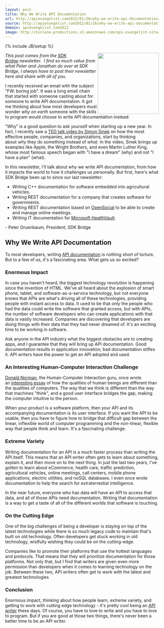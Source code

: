 ```yaml
---
layout: post
title: Why We Write API Documentation
url: http://apievangelist.com2012/01/28/why-we-write-api-documentation/
source: http://apievangelist.com2012/01/28/why-we-write-api-documentation/
domain: apievangelist.com2012
image: http://kinlane-productions.s3.amazonaws.com/api-evangelist-site/blog/SDKBridge-logo.gif
---
```

{% include JB/setup %}<p>
     <a title="SDK Bridge" href="http://sdkbridge.com/"><img src="http://kinlane-productions.s3.amazonaws.com/api-service-providers/sdk-bridge/SDKBridge-logo.gif"  width="200" align="right" /></a>
</p>
<p>
     <em>This post comes from the <a title="SDK Bridge" href="http://sdkbridge.com/">SDK Bridge</a> newsletter.  I find so much value from what Peter and Jonathan do over at SDK Bridge, I always have to post their newsletter here and share with all of you.</em>
</p>
<p>
     I recently received an email with the subject "FW: boring job". It was a long email chain that started with someone casting about for someone to write API documentation. It got me thinking about how most developers must wonder <em>why on earth</em> someone with the skills to program would choose to write API documentation instead.
</p>
<p>
     "Why" is a good question to ask yourself when starting up a new year. In fact, I recently saw a <a href="http://sdkbridge.createsend1.com/t/r/l/ikbtkt/hdhyyhjli/r/" target="_blank">TED talk video by Simon Sinek</a> on how the most effective people, companies, and organizations, start by thinking about <em>why</em> they do something instead of <em>what</em>. In the video, Sinek brings up examples like Apple, the Wright Brothers, and even Martin Luther King, whose most famous speech began with "I have a dream" (why) and not "I have a plan" (what).
</p>
<p>
     In this newsletter, I'll talk about why we write API documentation, from how it impacts the world to how it challenges us personally. But first, here's what SDK Bridge been up to since our last newsletter:
</p>
<ul>
     <li>Writing C++ documentation for software embedded into agricultural vehicles.
     </li>
     <li>Writing REST documentation for a company that creates software for governments.
     </li>
     <li>Writing REST documentation based on <a href="http://sdkbridge.createsend1.com/t/r/l/ikbtkt/hdhyyhjli/y/" target="_blank">OpenSocial</a> to be able to create and manage online meetings.
     </li>
     <li>Writing IT documentation for <a href="http://sdkbridge.createsend1.com/t/r/l/ikbtkt/hdhyyhjli/j/" target="_blank">Microsoft HealthVault</a>.
     </li>
</ul>
<p>
     - Peter Gruenbaum, President, SDK Bridge
</p>
<h2>
     Why We Write API Documentation
</h2>
<p>
     To most developers, writing <a title="API Documentation" href="http://sdkbridge.com/index.php">API documentation</a> is nothing short of torture. But to a few of us, it's a fascinating area. What gets us so excited?
</p>
<h3>
     Enormous Impact
</h3>
<p>
     In case you haven't heard, the biggest technology revolution is happening since the invention of HTML. We've all heard about the explosion of smart phone, tablet, and software-as-a-service technology, but not everyone knows that APIs are what's driving all of these technologies, providing people with instant access to data. It used to be that only the people who had the data could write the software that granted access, but with APIs, the number of software developers who can create applications with that data is vastly increased. Companies are discovering that developers are doing things with their data that they had never dreamed of. It's an exciting time to be working in software.
</p>
<p>
     Ask anyone in the API industry what the biggest obstacles are to creating apps, and I guarantee that they will bring up API documentation. Good documentation results in application innovation; bad documentation stifles it. API writers have the power to get an API adopted and used.
</p>
<h3>
     An Interesting Human-Computer Interaction Challenge
</h3>
<p>
     <a href="http://sdkbridge.createsend1.com/t/r/l/ikbtkt/hdhyyhjli/t/" target="_blank">Donald Norman</a>, the Human-Computer Interaction guru, once wrote an <a href="http://sdkbridge.createsend1.com/t/r/l/ikbtkt/hdhyyhjli/i/" target="_blank">interesting essay</a> of how the qualities of human beings are different than the qualities of computers. The way that we think is different than the way that machines "think", and a good user interface bridges the gap, making the computer intuitive to the person.
</p>
<p>
     When your product is a software platform, then your API and its accompanying documentation is its user interface. If you want the API to be usable, then you have to figure how to bridge that difficult gap between the linear, inflexible world of computer programming and the non-linear, flexible way that people think and learn. It's a fascinating challenge.
</p>
<h3>
     Extreme Variety
</h3>
<p>
     Writing documentation for an API is a much faster process than writing the API itself. This means that an API writer often gets to learn about something, explain it, and then move on to the next thing. In just the last two years, I've gotten to learn about eCommerce, health care, traffic prediction, agricultural vehicles, online meetings, call centers, mobile phone applications, electric utilities, and noSQL databases. I even once wrote documentation to help the search for extraterrestial intelligence.
</p>
<p>
     In the near future, everyone who has data will have an API to access that data, and all of those APIs need documentation. Writing that documentation is a way to get a taste of all of the different worlds that software is touching.
</p>
<h3>
     On the Cutting Edge
</h3>
<p>
     One of the big challenges of being a developer is staying on top of the latest technologies while there is so much legacy code to maintain that's built on old technology. Often developers get stuck working in old technology, wistfully wishing they could be on the cutting-edge.
</p>
<p>
     Companies like to promote their platforms that use the hottest languages and protocols. That means that they will prioritize documentation for those platforms. Not only that, but I find that writers are given even more permission than developers when it comes to learning technology on the job. Between these two, API writers often get to work with the latest and greatest technologies
</p>
<h3>
     Conclusion
</h3>
<p>
     Enormous impact, thinking about how people learn, extreme variety, and getting to work with cutting edge technology - it's pretty cool being an <a title="API Writer" href="http://sdkbridge.com/index.php">API writer</a> these days. Of course, you have to love to write and you have to love to program. But if you are good at those two things, there's never been a better time to be an API writer.
</p>
